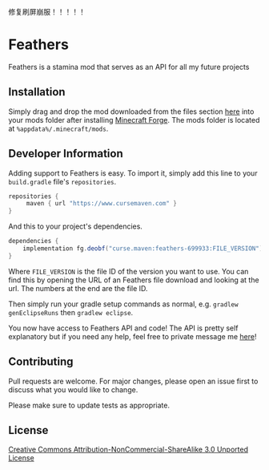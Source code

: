 修复刷屏崩服！！！！！
# Feathers

Feathers is a stamina mod that serves as an API for all my future projects

## Installation

Simply drag and drop the mod downloaded from the files section [here](https://www.curseforge.com/minecraft/mc-mods/feathers/files) into your mods folder after installing [Minecraft Forge](files.minecraftforge.net).
The mods folder is located at  ```%appdata%/.minecraft/mods```.

## Developer Information

Adding support to Feathers is easy. To import it, simply add this line to your ```build.gradle``` file's ```repositories```.

```gradle
repositories {
     maven { url "https://www.cursemaven.com" }
}
```
And this to your project's dependencies.
```gradle
dependencies {
	implementation fg.deobf("curse.maven:feathers-699933:FILE_VERSION") 
}
```
Where ```FILE_VERSION``` is the file ID of the version you want to use. You can find this by opening the URL of an Feathers file download and looking at the url. The numbers at the end are the file ID.

Then simply run your gradle setup commands as normal, e.g. ```gradlew genEclipseRuns``` then ```gradlew eclipse```.

You now have access to Feathers API and code! The API is pretty self explanatory but if you need any help, feel free to private message me [here](https://www.curseforge.com/members/elenaidev/followers)!

## Contributing
Pull requests are welcome. For major changes, please open an issue first to discuss what you would like to change.

Please make sure to update tests as appropriate.

## License
[Creative Commons Attribution-NonCommercial-ShareAlike 3.0 Unported License](https://creativecommons.org/licenses/by-nc-sa/3.0/)

